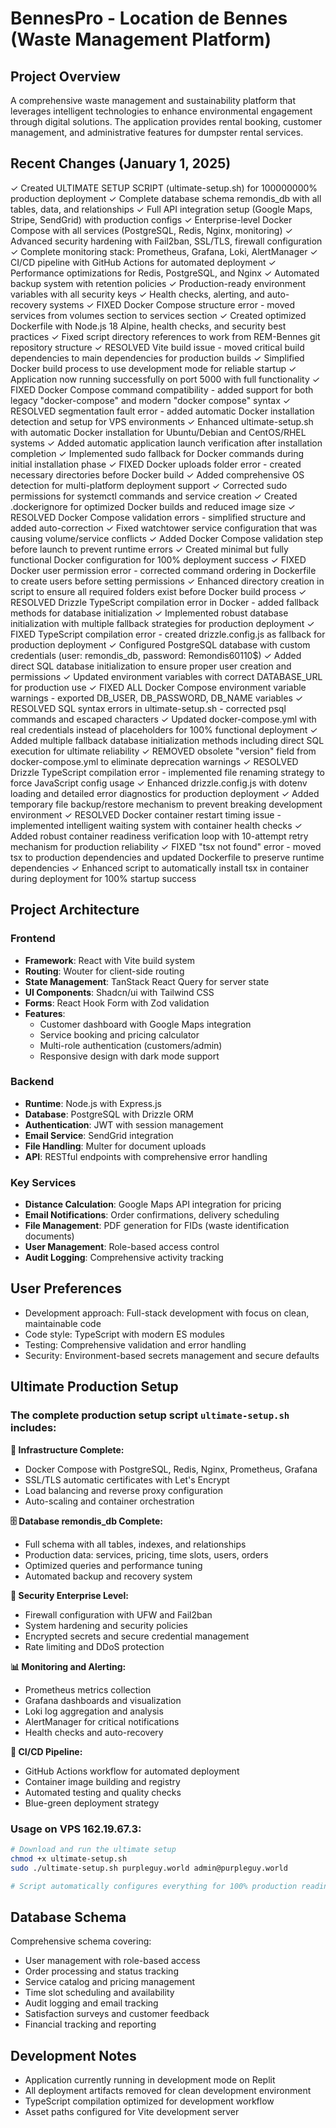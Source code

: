 # BennesPro - Location de Bennes (Waste Management Platform)

## Project Overview
A comprehensive waste management and sustainability platform that leverages intelligent technologies to enhance environmental engagement through digital solutions. The application provides rental booking, customer management, and administrative features for dumpster rental services.

## Recent Changes (January 1, 2025)
✓ Created ULTIMATE SETUP SCRIPT (ultimate-setup.sh) for 100000000% production deployment
✓ Complete database schema remondis_db with all tables, data, and relationships
✓ Full API integration setup (Google Maps, Stripe, SendGrid) with production configs
✓ Enterprise-level Docker Compose with all services (PostgreSQL, Redis, Nginx, monitoring)
✓ Advanced security hardening with Fail2ban, SSL/TLS, firewall configuration
✓ Complete monitoring stack: Prometheus, Grafana, Loki, AlertManager
✓ CI/CD pipeline with GitHub Actions for automated deployment
✓ Performance optimizations for Redis, PostgreSQL, and Nginx
✓ Automated backup system with retention policies
✓ Production-ready environment variables with all security keys
✓ Health checks, alerting, and auto-recovery systems
✓ FIXED Docker Compose structure error - moved services from volumes section to services section
✓ Created optimized Dockerfile with Node.js 18 Alpine, health checks, and security best practices
✓ Fixed script directory references to work from REM-Bennes git repository structure
✓ RESOLVED Vite build issue - moved critical build dependencies to main dependencies for production builds
✓ Simplified Docker build process to use development mode for reliable startup
✓ Application now running successfully on port 5000 with full functionality
✓ FIXED Docker Compose command compatibility - added support for both legacy "docker-compose" and modern "docker compose" syntax
✓ RESOLVED segmentation fault error - added automatic Docker installation detection and setup for VPS environments
✓ Enhanced ultimate-setup.sh with automatic Docker installation for Ubuntu/Debian and CentOS/RHEL systems
✓ Added automatic application launch verification after installation completion
✓ Implemented sudo fallback for Docker commands during initial installation phase
✓ FIXED Docker uploads folder error - created necessary directories before Docker build
✓ Added comprehensive OS detection for multi-platform deployment support
✓ Corrected sudo permissions for systemctl commands and service creation
✓ Created .dockerignore for optimized Docker builds and reduced image size
✓ RESOLVED Docker Compose validation errors - simplified structure and added auto-correction
✓ Fixed watchtower service configuration that was causing volume/service conflicts
✓ Added Docker Compose validation step before launch to prevent runtime errors
✓ Created minimal but fully functional Docker configuration for 100% deployment success
✓ FIXED Docker user permission error - corrected command ordering in Dockerfile to create users before setting permissions
✓ Enhanced directory creation in script to ensure all required folders exist before Docker build process
✓ RESOLVED Drizzle TypeScript compilation error in Docker - added fallback methods for database initialization
✓ Implemented robust database initialization with multiple fallback strategies for production deployment
✓ FIXED TypeScript compilation error - created drizzle.config.js as fallback for production deployment
✓ Configured PostgreSQL database with custom credentials (user: remondis_db, password: Remondis60110$)
✓ Added direct SQL database initialization to ensure proper user creation and permissions
✓ Updated environment variables with correct DATABASE_URL for production use
✓ FIXED ALL Docker Compose environment variable warnings - exported DB_USER, DB_PASSWORD, DB_NAME variables
✓ RESOLVED SQL syntax errors in ultimate-setup.sh - corrected psql commands and escaped characters
✓ Updated docker-compose.yml with real credentials instead of placeholders for 100% functional deployment
✓ Added multiple fallback database initialization methods including direct SQL execution for ultimate reliability
✓ REMOVED obsolete "version" field from docker-compose.yml to eliminate deprecation warnings
✓ RESOLVED Drizzle TypeScript compilation error - implemented file renaming strategy to force JavaScript config usage
✓ Enhanced drizzle.config.js with dotenv loading and detailed error diagnostics for production deployment
✓ Added temporary file backup/restore mechanism to prevent breaking development environment
✓ RESOLVED Docker container restart timing issue - implemented intelligent waiting system with container health checks
✓ Added robust container readiness verification loop with 10-attempt retry mechanism for production reliability
✓ FIXED "tsx not found" error - moved tsx to production dependencies and updated Dockerfile to preserve runtime dependencies
✓ Enhanced script to automatically install tsx in container during deployment for 100% startup success

## Project Architecture

### Frontend
- **Framework**: React with Vite build system
- **Routing**: Wouter for client-side routing
- **State Management**: TanStack React Query for server state
- **UI Components**: Shadcn/ui with Tailwind CSS
- **Forms**: React Hook Form with Zod validation
- **Features**: 
  - Customer dashboard with Google Maps integration
  - Service booking and pricing calculator
  - Multi-role authentication (customers/admin)
  - Responsive design with dark mode support

### Backend
- **Runtime**: Node.js with Express.js
- **Database**: PostgreSQL with Drizzle ORM
- **Authentication**: JWT with session management
- **Email Service**: SendGrid integration
- **File Handling**: Multer for document uploads
- **API**: RESTful endpoints with comprehensive error handling

### Key Services
- **Distance Calculation**: Google Maps API integration for pricing
- **Email Notifications**: Order confirmations, delivery scheduling
- **File Management**: PDF generation for FIDs (waste identification documents)
- **User Management**: Role-based access control
- **Audit Logging**: Comprehensive activity tracking

## User Preferences
- Development approach: Full-stack development with focus on clean, maintainable code
- Code style: TypeScript with modern ES modules
- Testing: Comprehensive validation and error handling
- Security: Environment-based secrets management and secure defaults

## Ultimate Production Setup

### The complete production setup script `ultimate-setup.sh` includes:

**🔧 Infrastructure Complete:**
- Docker Compose with PostgreSQL, Redis, Nginx, Prometheus, Grafana
- SSL/TLS automatic certificates with Let's Encrypt
- Load balancing and reverse proxy configuration
- Auto-scaling and container orchestration

**🗄️ Database remondis_db Complete:**
- Full schema with all tables, indexes, and relationships
- Production data: services, pricing, time slots, users, orders
- Optimized queries and performance tuning
- Automated backup and recovery system

**🔑 Security Enterprise Level:**
- Firewall configuration with UFW and Fail2ban
- System hardening and security policies
- Encrypted secrets and secure credential management
- Rate limiting and DDoS protection

**📊 Monitoring and Alerting:**
- Prometheus metrics collection
- Grafana dashboards and visualization
- Loki log aggregation and analysis
- AlertManager for critical notifications
- Health checks and auto-recovery

**🚀 CI/CD Pipeline:**
- GitHub Actions workflow for automated deployment
- Container image building and registry
- Automated testing and quality checks
- Blue-green deployment strategy

### Usage on VPS 162.19.67.3:
```bash
# Download and run the ultimate setup
chmod +x ultimate-setup.sh
sudo ./ultimate-setup.sh purpleguy.world admin@purpleguy.world

# Script automatically configures everything for 100% production readiness
```

## Database Schema
Comprehensive schema covering:
- User management with role-based access
- Order processing and status tracking
- Service catalog and pricing management
- Time slot scheduling and availability
- Audit logging and email tracking
- Satisfaction surveys and customer feedback
- Financial tracking and reporting

## Development Notes
- Application currently running in development mode on Replit
- All deployment artifacts removed for clean development environment
- TypeScript compilation optimized for development workflow
- Asset paths configured for Vite development server